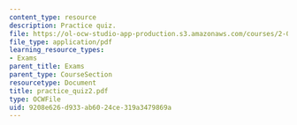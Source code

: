 ```yaml
---
content_type: resource
description: Practice quiz.
file: https://ol-ocw-studio-app-production.s3.amazonaws.com/courses/2-002-mechanics-and-materials-ii-spring-2004/9208e626d933ab6024ce319a3479869a_practice_quiz2.pdf
file_type: application/pdf
learning_resource_types:
- Exams
parent_title: Exams
parent_type: CourseSection
resourcetype: Document
title: practice_quiz2.pdf
type: OCWFile
uid: 9208e626-d933-ab60-24ce-319a3479869a
---
```

